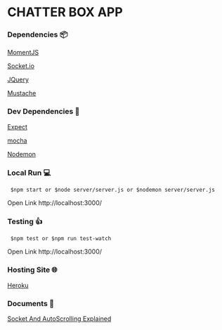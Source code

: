 # CHATTER BOX APP

### Dependencies :package:

[MomentJS](https://momentjs.com/docs/)

[Socket.io](https://socket.io/)

[JQuery](https://code.jquery.com/jquery-3.3.1.min.js)

[Mustache](https://raw.githubusercontent.com/janl/mustache.js/master/mustache.js)

### Dev Dependencies :wrench:

[Expect](https://www.npmjs.com/package/expect/v/1.13.3)

[mocha](https://www.npmjs.com/package/mocha)

[Nodemon](https://www.npmjs.com/package/nodemon)
        
### Local Run :computer:

` $npm start or $node server/server.js or $nodemon server/server.js`

Open Link http://localhost:3000/

### Testing :thumbsup:

` $npm test or $npm run test-watch`

Open Link http://localhost:3000/

### Hosting Site :globe_with_meridians:

[Heroku](https://chatter-box-app.herokuapp.com/)

### Documents :notebook_with_decorative_cover:

[Socket And AutoScrolling Explained](Documents)
